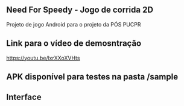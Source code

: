 ## Need For Speedy - Jogo de corrida 2D
Projeto de jogo Android para o projeto da PÓS PUCPR

## Link para o vídeo de demosntração
https://youtu.be/lxrXXoXVHts

## APK disponível para testes na pasta /sample

## Interface